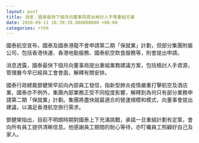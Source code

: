 ```yaml
---
layout: post
title: 消息：國泰最快下個月向董事局提出檢討人手等重組方案
date: 2020-09-11 16:39:39.000000000 +08:00
categories: rthk
---
```


國泰航空宣布，國泰及國泰港龍不會申請第二期「保就業」計劃，但部分集團附屬公司，包括香港快運、香港地勤服務、國泰航空飲食服務等，則會提出申請。

消息透露，國泰最快下個月向董事局提出重組業務建議方案，包括檢討人手資源，管理層今早已經與工會會面，解釋有關安排。

國泰行政總裁鄧健榮早前向內部員工發信，指新型肺炎疫情嚴重打擊航空及酒店業，國泰亦不例外，集團內部業務正受不同程度影響，解釋到為何只有部分業務申請第二期「保就業」計劃。集團將盡快就最適合的營運規模和模式，向董事會提出建議，以滿足香港航空旅行需求。

鄧健榮指出，目前不明朗時期對國泰上下充滿挑戰，承諾一旦重組計劃有定案，會向所有員工提供清晰信息。他感謝員工期間的耐心等待，亦叮囑員工照顧好自己及家人。
